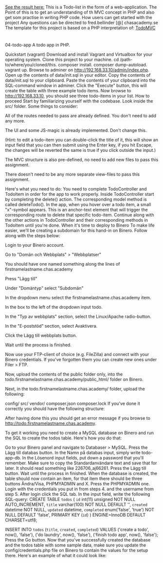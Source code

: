[See the result here:](todo.bellinder.se)
This is a Todo-list in the form of a web-application.
The Point of this is to get an understanding of th MVC concept in PHP and also get som practise in writing PHP code.
How users can get started with the project
Any questions can be directed to fred.bellinder [@] chasacademy.se
The template for this project is based on a PHP interpretation of: [TodoMVC](http://todomvc.com/examples/vanillajs/#/)
#
#
#
#
#
#
04-todo-app
A todo app in PHP.

Quickstart (vagrant)
Download and install Vagrant and Virtualbox for your operating system.
Clone this project to your machine.
cd /path-to/where/you/cloned/this.
composer install.
composer dump-autoload.
vagrant up.
Browse to adminer on http://192.168.33.10/admin/index.php.
Open up the contents of data/init.sql in your editor.
Copy the contents of data/init.sql to your clipboard.
Paste the contents of your clipboard into the SQL-command window in adminer.
Click the "Execute" button, this will create the table with three example todo items.
Now browse to http://192.168.33.10, you should see three todo-items in your list.
How to proceed
Start by familiarizing yourself with the codebase. Look inside the src/ folder. Some things to consider:

All of the routes needed to pass are already defined. You don't need to add any more.

The UI and some JS-magic is already implemented. Don't change this.

(Hint: to edit a todo-item you can double-click the title of it, this will show an input field that you can then submit using the Enter key, if you hit Escape, the changes will be reverted the same is true if you click outside the input.)

The MVC structure is also pre-defined, no need to add new files to pass this assignment.

There doesn't need to be any more separate view-files to pass this assignment.

Here's what you need to do:
You need to complete TodoController and TodoItem in order for the app to work properly.
Inside TodoController start by completing the delete() action. The corresponding model method is called deleteTodo(). In the app, when you hover over a todo item, a small "x"-symbol appears. This is an anchor-text element that will trigger the corresponding route to delete that specific todo-item.
Continue along with the other actions in TodoController and their corresponding methods in TodoItem until you're done.
When it's time to deploy to Binero
To make life easier, we'll be creating a subdomain for this hand-in on Binero. Follow along with the steps below:

Login to your Binero account.

Go to "Domän och Webbplats" > "Webbplatser"

You should have one named something along the lines of firstnamelastname.chas.academy

Press "Lägg till"

Under "Domäntyp" select "Subdomän"

In the dropdown menu select the firstnamelastname.chas.academy item.

In the box to the left of the dropdown input todo.

In the "Typ av webbplats" section, select the Linux/Apache radio-button.

In the "E-poststöd" section, select Avaktivera.

Click the Lägg till webbplats button.

Wait until the process is finished.

Now use your FTP-client of choice (e.g. FileZilla) and connect with your Binero credentials. If you've forgotten them you can create new ones under Filer > FTP.

Now, upload the contents of the public folder only, into the todo.firstnamelastname.chas.academy/public_html/ folder on Binero.

Next, in the todo.firstnamelastname.chas.academy/ folder, upload the following:

config/
src/
vendor/
composer.json
composer.lock
If you've done it correctly you should have the following structure: 

After having done this you should get an error message if you browse to http://todo.firstnamelastname.chas.academy.

To get it working you need to create a MySQL database on Binero and run the SQL to create the todos table. Here's how you do that:

Go to your Binero panel and navigate to Databaser > MySQL.
Press the Lägg till databas button.
In the Namn på databas input, simply write todo-app-db.
In the Lösenord input fields, put down a password that you'll remember.
Make sure to copy the Standardanvändare text and save that for later. It should read something like 226706_aj66261.
Press the Lägg till button.
Wait until the process in finished.
When the database is created, the table should now contain an item, for that item there should be three buttons Ändra/Visa, PHPMYADMIN and X. Press the PHPMYADMIN one.
Login with the credentials you put in from steps 4. and the username from step 5.
After login click the SQL tab.
In the input field, write the following SQL-query:
CREATE TABLE `todos` (
  `id` int(11) unsigned NOT NULL AUTO_INCREMENT,
  `title` varchar(100) NOT NULL DEFAULT '',
  `created` datetime NOT NULL,
  `updated` datetime,
  `completed` enum('false', 'true') NOT NULL DEFAULT 'false',
  PRIMARY KEY (`id`)
) ENGINE=InnoDB DEFAULT CHARSET=utf8;

INSERT INTO `todos` (`title`, `created`, `completed`)
VALUES
  ('create a todo', now(), 'false'),
  ('do laundry', now(), 'false'),
  ('finish todo app', now(), 'false');
Press the Go button.
Now that you've successfully created the database and the todos table with some sample data, make sure you update the config/credentials.php file on Binero to contain the values for the setup there. Here's an example of what it could look like:

<?php
    define('DB_HOST', 'my03b.sqlserver.se');
    define('DB_USER', '226706_hs24585');
    define('DB_PASS', 'passwordgoeshere');
    define('DB_NAME', '226706-todo-app-db');

